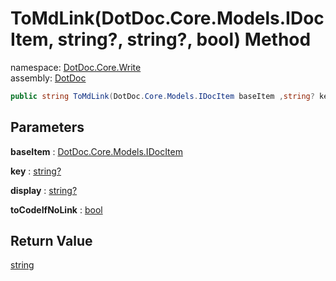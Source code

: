 ﻿# ToMdLink\(DotDoc\.Core\.Models\.IDocItem, string?, string?, bool\) Method

namespace: [DotDoc\.Core\.Write](../../DotDoc.Core.Write.md)<br />
assembly: [DotDoc](../../../DotDoc.md)



```csharp
public string ToMdLink(DotDoc.Core.Models.IDocItem baseItem ,string? key ,string? display = null ,bool toCodeIfNoLink = True);
```

## Parameters

__baseItem__ : [DotDoc\.Core\.Models\.IDocItem](../../../DotDoc/DotDoc.Core.Models/IDocItem.md)



__key__ : [string?](https://docs.microsoft.com/dotnet/api/System.String)



__display__ : [string?](https://docs.microsoft.com/dotnet/api/System.String)



__toCodeIfNoLink__ : [bool](https://docs.microsoft.com/dotnet/api/System.Boolean)



## Return Value

[string](https://docs.microsoft.com/dotnet/api/System.String)



